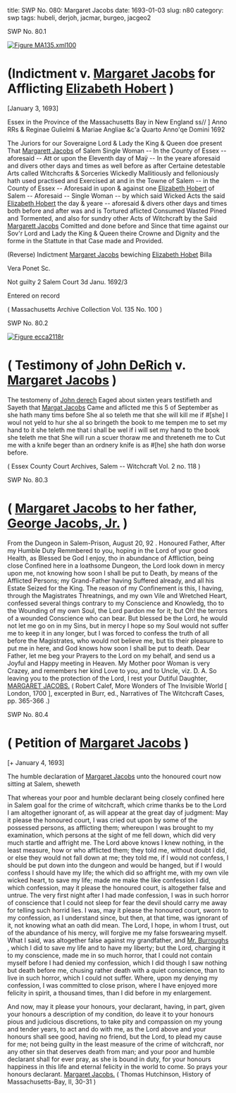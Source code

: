 title: SWP No. 080: Margaret Jacobs
date: 1693-01-03
slug: n80
category: swp
tags: hubeli, derjoh, jacmar, burgeo, jacgeo2




<div markdown class="doc" id="n80.1">

<div class="doc_id">SWP No. 80.1</div>



<span markdown class="figure">[![Figure MA135.xml100](archives/MA135/small/MA135.xml100.jpg)](archives/MA135/large/MA135.xml100.jpg)</span>


# (Indictment v. [Margaret Jacobs](/tag/jacmar.html) for Afflicting [Elizabeth Hobert](/tag/hubeli.html) )

[January 3, 1693] 

Essex in the Province of the Massachusetts Bay in New England ss// ] Anno RRs & Reginae Gulielmi & Mariae Angliae &c'a Quarto Anno'qe Domini 1692 

The Juriors for our Soveraigne Lord & Lady the King & Queen doe present That [Margarett Jacobs](/tag/jacmar.html) of Salem Single Woman -- In the County of Essex -- aforesaid -- Att or upon the Eleventh day of Maÿ -- In the yeare aforesaid and divers other days and times as well before as after Certaine detestable Arts called Witchcrafts & Sorceries Wickedly Mallitiously and felloniously hath used practised and Exercised at and in the Towne of Salem -- in the County of Essex -- Aforesaid in upon & against one [Elizabeth Hobert](/tag/hubeli.html) of Salem -- Aforesaid -- Single Woman -- by which said Wicked Acts the said [Elizabeth Hobert](/tag/hubeli.html) the day & yeare -- aforesaid & divers other days and times both before and after was and is Tortured aflicted Consumed Wasted Pined and Tormented, and also for sundry other Acts of Witchcraft by the Said [Margarett Jacobs](/tag/jacmar.html) Comitted and done before and Since that time against our Sov'r Lord and Lady the King & Queen theire Crowne and Dignity and the forme in the Stattute in that Case made and Provided.

(Reverse) Indictment [Margaret Jacobs](/tag/jacmar.html) bewiching [Elizabeth Hobet](/tag/hubeli.html) Billa

Vera Ponet Sc. 

Not guilty 2 Salem Court 3d Janu. 1692/3

Entered on record 

( Massachusetts Archive Collection Vol. 135 No. 100 )


</div>



<div markdown class="doc" id="n80.2">

<div class="doc_id">SWP No. 80.2</div>



<span markdown class="figure">[![Figure ecca2118r](archives/ecca/thumb/ecca2118r.jpg)](archives/ecca/large/ecca2118r.jpg)</span>


# ( Testimony of [John DeRich](/tag/derjoh.html) v. [Margaret Jacobs](/tag/jacmar.html) )

The testomeny of [John derech](/tag/derjoh.html) Eaged about sixten years testifieth and Sayeth that [Margat Jacobs](/tag/jacmar.html) Came and aflicted me this 5 of September as she hath many tims before She al so teleth me that she will kill me if #[she] I woul not yeld to hur she al so bringeth the book to me tempen me to set my hand to it she teleth me that i shall be wel if i will set my hand to the book she teleth me that She will run a scuer thoraw me and threteneth me to Cut me with a knife beger than an ordnery knife is as #[he] she hath don worse before.

( Essex County Court Archives, Salem -- Witchcraft Vol. 2 no. 118 )


</div>



<div markdown class="doc" id="n80.3">

<div class="doc_id">SWP No. 80.3</div>


# ( [Margaret Jacobs](/tag/jacmar.html) to her father, [George Jacobs, Jr.](/tag/jacgeo2.html) )
From the Dungeon  in Salem-Prison,  August 20, 92 . Honoured Father, 
After my Humble Duty Remmbered to you, hoping in the Lord of your good Health, as Blessed be God I enjoy, tho in abundance of Affliction, being close Confined here in a loathsome Dungeon, the Lord look down in mercy upon me, not knowing how soon I shall be put to Death, by means of the Afflicted Persons; my Grand-Father having Suffered already, and all his Estate Seized for the King. The reason of my Confinement is this, I having, through the Magistrates Threatnings, and my own Vile and Wretched Heart, confessed several things contrary to my Conscience and Knowledg, tho to the Wounding of my own Soul, the Lord pardon me for it; but Oh! the terrors of a wounded Conscience who can bear. But blessed be the Lord, he would not let me go on in my Sins, but in mercy I hope so my Soul would not suffer me to keep it in any longer, but I was forced to confess the truth of all before the Magistrates, who would not believe me, but tis their pleasure to put me in here, and God knows how soon I shall be put to death. Dear Father, let me beg your Prayers to the Lord on my behalf, and send us a Joyful and Happy meeting in Heaven. My Mother poor Woman is very Crazey, and  remembers her kind Love to you, and to Uncle, viz.  D. A. So leaving you to the protection of the Lord, I rest your Dutiful Daughter,
[MARGARET JACOBS.](/tag/jacmar.html) ( Robert Calef,  More Wonders of The Invisible World [ London, 1700 ], excerpted in Burr, ed.,  Narratives of The Witchcraft Cases, pp. 365-366 .)

</div>



<div markdown class="doc" id="n80.4">

<div class="doc_id">SWP No. 80.4</div>


# ( Petition of [Margaret Jacobs](/tag/jacmar.html) )

[+ January 4, 1693]

The humble declaration of [Margaret Jacobs](/tag/jacmar.html) unto the honoured court now sitting at Salem, sheweth

That whereas your poor and humble declarant being closely confined here in Salem goal for the crime of witchcraft, which crime thanks be to the Lord I am altogether ignorant of, as will appear at the great day of judgment: May it please the honoured court, I was cried out upon by some of the possessed persons, as afflicting them; whereupon I was brought to my examination, which persons at the sight of me fell down, which did very much startle and affright me. The Lord above knows I knew nothing, in the least measure, how or who afflicted them; they told me, without doubt I did, or else they would not fall down at me; they told me, if I would not confess, I should be put down into the dungeon and would be hanged, but if I would confess I should have my life; the which did so affright me, with my own vile wicked heart, to save my life; made me make the like confession I did, which confession, may it please the honoured court, is altogether false and untrue. The very first night after I had made confession, I was in such horror of conscience that I could not sleep for fear the devil should carry me away for telling such horrid lies. I was, may it please the honoured court, sworn to my confession, as I understand since, but then, at that time, was ignorant of it, not knowing what an oath did mean. The Lord, I hope, in whom I trust, out of the abundance of his mercy, will forgive me my false forswearing myself. What I said, was altogether false against my grandfather, and [Mr. Burroughs](/tag/burgeo.html) , which I did to save my life and to have my liberty; but the Lord, charging it to my conscience, made me in so much horror, that I could not contain myself before I had denied my confession, which I did though I saw nothing but death before  me, chusing rather death with a quiet conscience, than to live in such horror, which I could not suffer. Where, upon my denying my confession, I was committed to close prison, where I have enjoyed more felicity in spirit, a thousand times, than I did before in my enlargement.

And now, may it please your honours, your declarant, having, in part, given your honours a description of my condition, do leave it to your honours pious and judicious discretions, to take pity and compassion on my young and tender years, to act and do with me, as the Lord above and your honours shall see good, having no friend, but the Lord, to plead my cause for me; not being guilty in the least measure of the crime of witchcraft, nor any other sin that deserves death from man; and your poor and humble declarant shall for ever pray, as she is bound in duty, for your honours happiness in this life and eternal felicity in the world to come. So prays your honours declarant. 
[Margaret Jacobs.](/tag/jacmar.html) ( Thomas Hutchinson,  History of Massachusetts-Bay, II, 30-31 )

</div>

